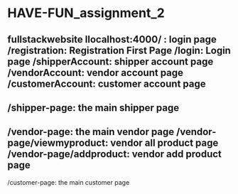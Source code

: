 # HAVE-FUN_assignment_2
 fullstackwebsite
llocalhost:4000/ : login page
/registration: Registration First Page
/login: Login page
/shipperAccount: shipper account page
/vendorAccount: vendor account page
/customerAccount: customer account page
----------------
/shipper-page: the main shipper page
----------------
/vendor-page: the main vendor page
/vendor-page/viewmyproduct: vendor all product page
/vendor-page/addproduct: vendor add product page
----------------
/customer-page: the main customer page
